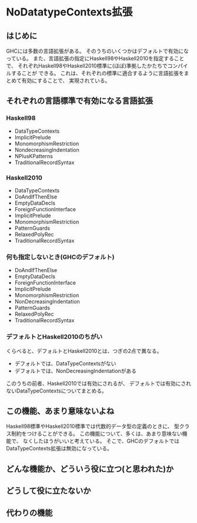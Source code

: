 NoDatatypeContexts拡張
======================

はじめに
--------

GHCには多数の言語拡張がある。
そのうちのいくつかはデフォルトで有効になっている。
また、言語拡張の指定にHaskell98やHaskell2010を指定することで、
それぞれHaskell98やHaskell2010標準に(ほぼ)準拠したかたちでコンパイルすることが
できる。
これは、それぞれの標準に適合するように言語拡張をまとめて有効にすることで、
実現されている。

それぞれの言語標準で有効になる言語拡張
--------------------------------------

### Haskell98

* DataTypeContexts
* ImplicitPrelude
* MonomorphismRestriction
* NondecreasingIndentation
* NPlusKPatterns
* TraditionalRecordSyntax

### Haskell2010

* DataTypeContexts
* DoAndIfThenElse
* EmptyDataDecls
* ForeignFunctionInterface
* ImplicitPrelude
* MonomorphismRestriction
* PatternGuards
* RelaxedPolyRec
* TraditionalRecordSyntax

### 何も指定しないとき(GHCのデフォルト)

* DoAndIfThenElse
* EmptyDataDecls
* ForeignFunctionInterface
* ImplicitPrelude
* MonomorphismRestriction
* NonDecreasingIndentation
* PatternGuards
* RelaxedPolyRec
* TraditionalRecordSyntax

### デフォルトとHaskell2010のちがい

くらべると、デフォルトとHaskell2010とは、つぎの2点で異なる。

* デフォルトでは、DataTypeContextsがない
* デフォルトでは、NonDecreasingIndentationがある

このうちの前者、Haskell2010では有効にされるが、
デフォルトでは有効にされないDataTypeContextsについてまとめる。

この機能、あまり意味ないよね
----------------------------

Haskell98標準やHaskell2010標準では代数的データ型の定義のときに、
型クラス制約をつけることができる。
この機能について、多くは、あまり意味ない機能で、
なくしたほうがいいと考えている。
そこで、GHCのデフォルトではDataTypeContexts拡張は無効になっている。

どんな機能か、どういう役に立つ(と思われた)か
--------------------------------------------

どうして役に立たないか
----------------------

代わりの機能
------------
